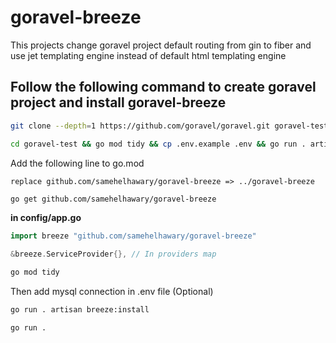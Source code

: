 # goravel-breeze
This projects change goravel project default routing from gin to fiber and use jet templating engine instead of default html templating engine 

## Follow the following command to create goravel project and install goravel-breeze

```bash
git clone --depth=1 https://github.com/goravel/goravel.git goravel-test && rm -rf goravel-test/.git*
```


```bash
cd goravel-test && go mod tidy && cp .env.example .env && go run . artisan key:generate
```


Add the following line to go.mod
```
replace github.com/samehelhawary/goravel-breeze => ../goravel-breeze
```

```bash
go get github.com/samehelhawary/goravel-breeze
```

**in config/app.go**
```go
import breeze "github.com/samehelhawary/goravel-breeze"

&breeze.ServiceProvider{}, // In providers map
```

```bash
go mod tidy 
```

Then add mysql connection in .env file (Optional)

```bash
go run . artisan breeze:install
```

```bash 
go run .
```